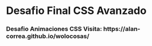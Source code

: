 <h1>Desafio Final CSS Avanzado</h1>

<h3>Desafio Animaciones CSS  Visita: https://alan-correa.github.io/wolocosas/</h3>
